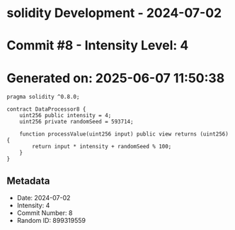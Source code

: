 ﻿# solidity Development - 2024-07-02
# Commit #8 - Intensity Level: 4
# Generated on: 2025-06-07 11:50:38
```solidity
pragma solidity ^0.8.0;

contract DataProcessor8 {
    uint256 public intensity = 4;
    uint256 private randomSeed = 593714;

    function processValue(uint256 input) public view returns (uint256) {
        return input * intensity + randomSeed % 100;
    }
}
```
## Metadata
- Date: 2024-07-02
- Intensity: 4
- Commit Number: 8
- Random ID: 899319559
